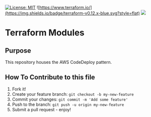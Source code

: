 [![License: MIT](https://img.shields.io/badge/License-MIT-yellow.svg)](https://opensource.org/licenses/MIT)
![https://www.terraform.io/](https://img.shields.io/badge/terraform-v0.12.x-blue.svg?style=flat)
![](https://img.shields.io/maintenance/yes/2021.svg)

# Terraform Modules

## Purpose

This repository houses the AWS CodeDeploy pattern.

## How To Contribute to this file

1. Fork it!
2. Create your feature branch: `git checkout -b my-new-feature`
3. Commit your changes: `git commit -m 'Add some feature'`
4. Push to the branch: `git push -u origin my-new-feature`
5. Submit a pull request - enjoy!
